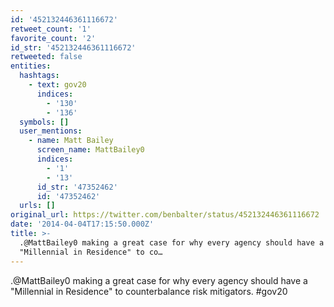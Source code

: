 ```yaml
---
id: '452132446361116672'
retweet_count: '1'
favorite_count: '2'
id_str: '452132446361116672'
retweeted: false
entities:
  hashtags:
    - text: gov20
      indices:
        - '130'
        - '136'
  symbols: []
  user_mentions:
    - name: Matt Bailey
      screen_name: MattBailey0
      indices:
        - '1'
        - '13'
      id_str: '47352462'
      id: '47352462'
  urls: []
original_url: https://twitter.com/benbalter/status/452132446361116672
date: '2014-04-04T17:15:50.000Z'
title: >-
  .@MattBailey0 making a great case for why every agency should have a
  "Millennial in Residence" to co…
---
```


.@MattBailey0 making a great case for why every agency should have a "Millennial in Residence" to counterbalance risk mitigators. #gov20